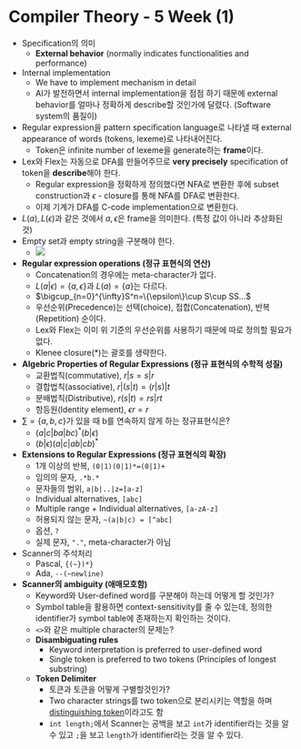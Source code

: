 # Compiler Theory - 5 Week (1)

* Specification의 의미
  * **External behavior** (normally indicates functionalities and performance)
* Internal implementation
  * We have to implement mechanism in detail
  * AI가 발전하면서 internal implementation을 점점 하기 때문에 external behavior를 얼마나 정확하게 describe할 것인가에 달렸다. (Software system의 품질이)
* Regular expression을 pattern specification language로 나타낼 때 external appearance of words (tokens, lexeme)로 나타내어진다.
  * Token은 infinite number of lexeme을 generate하는 **frame**이다.
* Lex와 Flex는 자동으로 DFA를 만들어주므로 **very precisely** specification of token을 **describe**해야 한다.
  * Regular expression을 정확하게 정의했다면 NFA로 변환한 후에 subset construction과 $\epsilon​$ - closure를 통해 NFA를 DFA로 변환한다.
  * 이제 기계가 DFA를 C-code implementation으로 변환한다.
* $L(a),L(\epsilon)$과 같은 것에서 $a,\epsilon$은 frame을 의미한다. (특정 값이 아니라 추상화된 것)
* Empty set과 empty string을 구분해야 한다.
  * <img src="https://user-images.githubusercontent.com/35518072/54964772-0dbff380-4fb1-11e9-83fc-783ad0419c2b.PNG">
* **Regular expression operations (정규 표현식의 연산)**
  * Concatenation의 경우에는 meta-character가 없다.
  * $L(a|\epsilon)=\{a,\epsilon\}$과 $L(a)=\{a\}$는 다르다.
  * $\bigcup_{n=0}^{\infty}S^n=\{\epsilon\}\cup S\cup SS...$
  * 우선순위(Precedence)는 선택(choice), 접합(Concatenation), 반복(Repetition) 순이다.
  * Lex와 Flex는 이미 위 기준의 우선순위를 사용하기 때문에 따로 정의할 필요가 없다.
  * Klenee closure(*)는 괄호를 생략한다.
* **Algebric Properties of Regular Expressions (정규 표현식의 수학적 성질)**
  * 교환법칙(commutative), $r|s=s|r$
  * 결합법칙(associative), $r|(s|t)=(r|s)|t​$
  * 분배법칙(Distributive), $r(s|t)=rs|rt$
  * 항등원(Identity element), $\epsilon r=r$
* $\sum=\{a,b,c\}​$가 있을 때 b를 연속하지 않게 하는 정규표현식은?
  * $(a|c|ba|bc)^*(b|\epsilon)$
  * $(b|\epsilon)(a|c|ab|cb)^*$
* **Extensions to Regular Expressions (정규 표현식의 확장)**
  * 1개 이상의 반복, `(0|1)(0|1)*=(0|1)+​`
  * 임의의 문자, `.*b.*​` 
  * 문자들의 범위, `a|b|..|z=[a-z]​`
  * Individual alternatives, `[abc]​`
  * Multiple range + Individual alternatives, `[a-zA-z]​`
  * 허용되지 않는 문자, `~(a|b|c) = [^abc]`
  * 옵션, `?`
  * 실제 문자, `"."`, meta-character가 아님
* Scanner의 주석처리
  * Pascal, `{(~})*}`
  * Ada, `--(~newline)`
* **Scanner의 ambiguity (애매모호함)**
  * Keyword와 User-defined word를 구분해야 하는데 어떻게 할 것인가?
  * Symbol table을 활용하면 context-sensitivity를 줄 수 있는데, 정의한 identifier가 symbol table에 존재하는지 확인하는 것이다.
  * `<>`와 같은 multiple character의 문제는?
  * **Disambiguating rules**
    * Keyword interpretation is preferred to user-defined word
    * Single token is preferred to two tokens (Principles of longest substring)
  * **Token Delimiter**
    * 토큰과 토큰을 어떻게 구별할것인가?
    * Two character strings를 two token으로 분리시키는 역할을 하며 <u>distinguishing token</u>이라고도 함
    * `int length;`에서 Scanner는 공백을 보고 `int`가 identifier라는 것을 알 수 있고 `;`을 보고 `length`가 identifier라는 것을 알 수 있다.